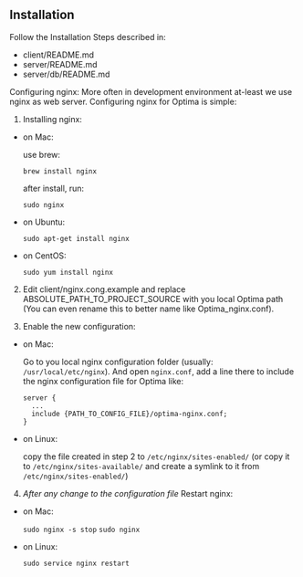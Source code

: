 Installation
-----

Follow the Installation Steps described in:

- client/README.md
- server/README.md
- server/db/README.md


Configuring nginx:
More often in development environment at-least we use nginx as web server. Configuring nginx for Optima is simple:

1. Installing nginx:
  - on Mac:
    
      use brew:

      `brew install nginx`

      after install, run:

      `sudo nginx`

  - on Ubuntu:

      `sudo apt-get install nginx`

  - on CentOS:

      `sudo yum install nginx`
  
2. Edit client/nginx.cong.example and replace ABSOLUTE_PATH_TO_PROJECT_SOURCE with you local Optima path
   (You can even rename this to better name like Optima_nginx.conf).

3. Enable the new configuration:
  - on Mac:
    
      Go to you local nginx configuration folder (usually: `/usr/local/etc/nginx`). And open `nginx.conf`, add a line there to include the nginx configuration file for Optima like:

      ```
      server {
        ...
        include {PATH_TO_CONFIG_FILE}/optima-nginx.conf;
      }
      ```

  - on Linux:

      copy the file created in step 2 to `/etc/nginx/sites-enabled/` (or copy it to `/etc/nginx/sites-available/` and create a symlink to it from `/etc/nginx/sites-enabled/`)

4. *After any change to the configuration file* Restart nginx:
  - on Mac:

      `sudo nginx -s stop`
      `sudo nginx`

  - on Linux:

      `sudo service nginx restart`


